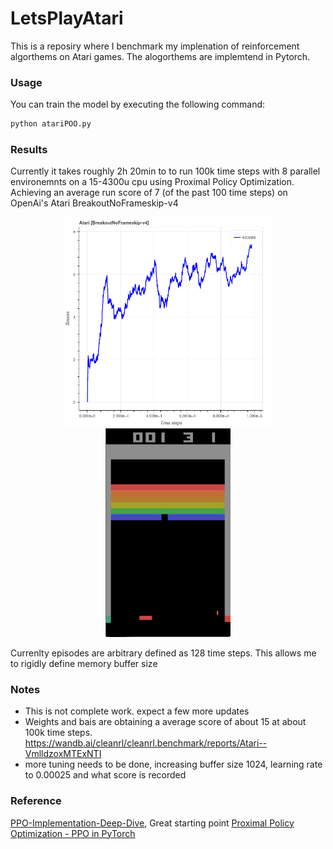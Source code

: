 # LetsPlayAtari
This is a reposiry where I benchmark my implenation of reinforcement algorthems on Atari games. The alogorthems are implemtend in Pytorch. 

### Usage
You can train the model by executing the following command:
```bash
python atariPOO.py
```
### Results
Currently it takes roughly 2h 20min to to run 100k time steps with 8 parallel environemnts on a 15-4300u cpu using Proximal Policy Optimization. Achieving an average run score of 7 (of the past 100 time steps) on OpenAi's Atari BreakoutNoFrameskip-v4

<p align="center">
    <img src="results/results.png" width="335"/> 
    <img src="results/game.png" width="200"/> 
</p>

Currenlty episodes are arbitrary defined as 128 time steps. This allows me to rigidly define memory buffer size

### Notes
- This is not complete work. expect a few more updates
- Weights and bais are obtaining a average score of about 15 at about 100k time steps. https://wandb.ai/cleanrl/cleanrl.benchmark/reports/Atari--VmlldzoxMTExNTI
- more tuning needs to be done, increasing buffer size 1024, learning rate to 0.00025 and what score is recorded

### Reference 
[PPO-Implementation-Deep-Dive](https://github.com/vwxyzjn/PPO-Implementation-Deep-Dive), Great starting point
[Proximal Policy Optimization - PPO in PyTorch](https://blog.varunajayasiri.com/ml/ppo_pytorch.html)
